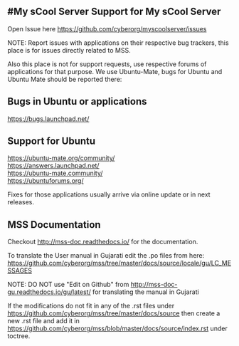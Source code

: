 #My sCool Server
Support for My sCool Server
---------------------------

Open Issue here https://github.com/cyberorg/myscoolserver/issues

NOTE: Report issues with applications on their respective bug trackers, this place is for issues directly related to MSS.

Also this place is not for support requests, use respective forums of applications for that purpose. We use Ubuntu-Mate, bugs for Ubuntu and Ubuntu Mate should be reported there:

Bugs in Ubuntu or applications
------------------------------
https://bugs.launchpad.net/

Support for Ubuntu
------------------
https://ubuntu-mate.org/community/  
https://answers.launchpad.net/  
https://ubuntu-mate.community/  
https://ubuntuforums.org/  

Fixes for those applications usually arrive via online update or in next releases.

MSS Documentation
-----------------
Checkout http://mss-doc.readthedocs.io/ for the documentation.

To translate the User manual in Gujarati edit the .po files from here: https://github.com/cyberorg/mss/tree/master/docs/source/locale/gu/LC_MESSAGES

NOTE: DO NOT use "Edit on Github" from http://mss-doc-gu.readthedocs.io/gu/latest/ for translating the manual in Gujarati

If the modifications do not fit in any of the .rst files under https://github.com/cyberorg/mss/tree/master/docs/source then create a new .rst file and add it in https://github.com/cyberorg/mss/blob/master/docs/source/index.rst under toctree.

